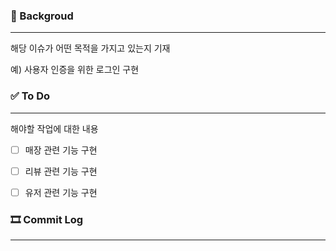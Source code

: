 ### 📝 Backgroud
---
해당 이슈가 어떤 목적을 가지고 있는지 기재

예) 사용자 인증을 위한 로그인 구현

### ✅ To Do
---
해야할 작업에 대한 내용

- [ ] 매장 관련 기능 구현

- [ ] 리뷰 관련 기능 구현

- [ ] 유저 관련 기능 구현

### 🎞 Commit Log
---


